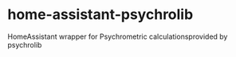 # home-assistant-psychrolib
HomeAssistant wrapper for Psychrometric calculationsprovided by psychrolib
